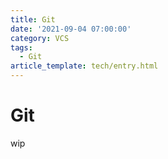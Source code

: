 ```yaml
---
title: Git
date: '2021-09-04 07:00:00'
category: VCS
tags:
  - Git
article_template: tech/entry.html
---
```

# Git

wip
